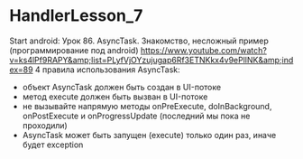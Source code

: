 # HandlerLesson_7
Start аndroid: Урок 86. AsyncTask. Знакомство, несложный пример (программирование под android)
 https://www.youtube.com/watch?v=ks4lPf9RAPY&amp;list=PLyfVjOYzujugap6Rf3ETNKkx4v9ePllNK&amp;index=89
  4 правила использования AsyncTask:
  - объект AsyncTask должен быть создан в UI-потоке
  - метод execute должен быть вызван в UI-потоке
  - не вызывайте напрямую методы onPreExecute, doInBackground, onPostExecute и onProgressUpdate (последний мы пока не проходили)
  - AsyncTask может быть запущен (execute) только один раз, иначе будет exception
